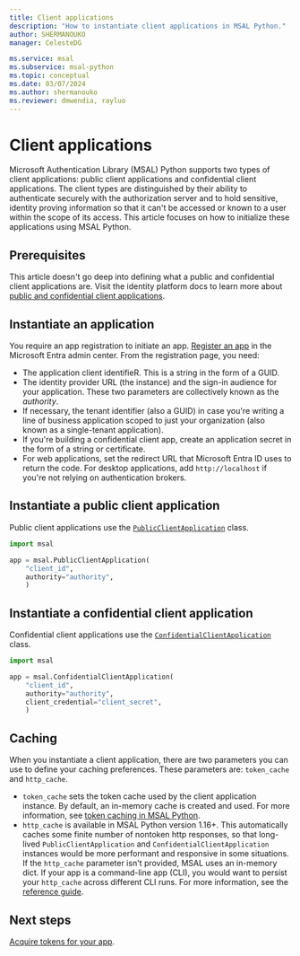 ```yaml
---
title: Client applications
description: "How to instantiate client applications in MSAL Python."
author: SHERMANOUKO
manager: CelesteDG

ms.service: msal
ms.subservice: msal-python
ms.topic: conceptual
ms.date: 03/07/2024
ms.author: shermanouko 
ms.reviewer: dmwendia, rayluo
---
```


# Client applications

Microsoft Authentication Library (MSAL) Python supports two types of client applications: public client applications and confidential client applications. The client types are distinguished by their ability to authenticate securely with the authorization server and to hold sensitive, identity proving information so that it can't be accessed or known to a user within the scope of its access. This article focuses on how to initialize these applications using MSAL Python.

## Prerequisites

This article doesn't go deep into defining what a public and confidential client applications are. Visit the identity platform docs to learn more about [public and confidential client applications](/entra/identity-platform/msal-client-applications).

## Instantiate an application

You require an app registration to initiate an app. [Register an app](/entra/identity-platform/quickstart-register-app) in the Microsoft Entra admin center. From the registration page, you need:

- The application client identifieR. This is a string in the form of a GUID.
- The identity provider URL (the instance) and the sign-in audience for your application. These two parameters are collectively known as the *authority*.
- If necessary, the tenant identifier (also a GUID) in case you're writing a line of business application scoped to just your organization (also known as a single-tenant application).
- If you're building a confidential client app, create an application secret in the form of a string or certificate.
- For web applications, set the redirect URL that Microsoft Entra ID uses to return the code. For desktop applications, add `http://localhost` if you're not relying on authentication brokers.

## Instantiate a public client application

Public client applications use the [`PublicClientApplication`](xref:msal.application.PublicClientApplication) class.

```python
import msal

app = msal.PublicClientApplication(
    "client_id",
    authority="authority",
    )
```

## Instantiate a confidential client application

Confidential client applications use the [`ConfidentialClientApplication`](xref:msal.application.ConfidentialClientApplication) class.

```python
import msal

app = msal.ConfidentialClientApplication(
    "client_id",
    authority="authority",
    client_credential="client_secret",
    )
```

## Caching

When you instantiate a client application, there are two parameters you can use to define your caching preferences. These parameters are: `token_cache` and `http_cache`.

- `token_cache` sets the token cache used by the client application instance. By default, an in-memory cache is created and used. For more information, see [token caching in MSAL Python](msal-python-token-cache-serialization.md).
- `http_cache` is available in MSAL Python version 1.16+. This automatically caches some finite number of nontoken http responses, so that long-lived `PublicClientApplication` and `ConfidentialClientApplication` instances would be more performant and responsive in some situations. If the `http_cache` parameter isn't provided, MSAL uses an in-memory dict. If your app is a command-line app (CLI), you would want to persist your `http_cache` across different CLI runs. For more information, see the [reference guide](/python/api/msal/msal.application.clientapplication).

## Next steps

[Acquire tokens for your app](acquiring-tokens.md).
